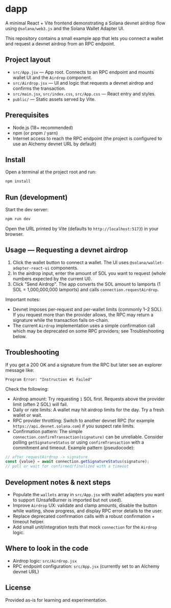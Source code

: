 
# dapp

A minimal React + Vite frontend demonstrating a Solana devnet airdrop flow using `@solana/web3.js` and the Solana Wallet Adapter UI.

This repository contains a small example app that lets you connect a wallet and request a devnet airdrop from an RPC endpoint.

## Project layout

- `src/App.jsx` — App root. Connects to an RPC endpoint and mounts wallet UI and the `Airdrop` component.
- `src/Airdrop.jsx` — UI and logic that requests a devnet airdrop and confirms the transaction.
- `src/main.jsx`, `src/index.css`, `src/App.css` — React entry and styles.
- `public/` — Static assets served by Vite.

## Prerequisites

- Node.js (18+ recommended)
- npm (or pnpm / yarn)
- Internet access to reach the RPC endpoint (the project is configured to use an Alchemy devnet URL by default)

## Install

Open a terminal at the project root and run:

```bash
npm install
```

## Run (development)

Start the dev server:

```bash
npm run dev
```

Open the URL printed by Vite (defaults to `http://localhost:5173`) in your browser.

## Usage — Requesting a devnet airdrop

1. Click the wallet button to connect a wallet. The UI uses `@solana/wallet-adapter-react-ui` components.
2. In the airdrop input, enter the amount of SOL you want to request (whole numbers expected by the current UI).
3. Click "Send Airdrop". The app converts the SOL amount to lamports (1 SOL = 1,000,000,000 lamports) and calls `connection.requestAirdrop`.

Important notes:
- Devnet imposes per-request and per-wallet limits (commonly 1–2 SOL). If you request more than the provider allows, the RPC may return a signature while the transaction fails on-chain.
- The current `Airdrop` implementation uses a simple confirmation call which may be deprecated on some RPC providers; see Troubleshooting below.

## Troubleshooting

If you get a 200 OK and a signature from the RPC but later see an explorer message like:

```
Program Error: "Instruction #1 Failed"
```

Check the following:

- Airdrop amount: Try requesting `1` SOL first. Requests above the provider limit (often 2 SOL) will fail.
- Daily or rate limits: A wallet may hit airdrop limits for the day. Try a fresh wallet or wait.
- RPC provider throttling: Switch to another devnet RPC (for example `https://api.devnet.solana.com`) if you suspect rate limits.
- Confirmation pattern: The simple `connection.confirmTransaction(signature)` can be unreliable. Consider polling `getSignatureStatus` or using `confirmTransaction` with a commitment and timeout. Example pattern (pseudocode):

```js
// after requestAirdrop -> signature
const {value} = await connection.getSignatureStatus(signature);
// poll or wait for confirmed/finalized with a timeout
```

## Development notes & next steps

- Populate the `wallets` array in `src/App.jsx` with wallet adapters you want to support (UnsafeBurner is imported but not used).
- Improve `Airdrop` UX: validate and clamp amounts, disable the button while waiting, show progress, and display RPC error details to the user.
- Replace deprecated confirmation calls with a robust confirmation + timeout helper.
- Add small unit/integration tests that mock `connection` for the `Airdrop` logic.

## Where to look in the code

- Airdrop logic: `src/Airdrop.jsx`
- RPC endpoint configuration: `src/App.jsx` (currently set to an Alchemy devnet URL)

## License

Provided as-is for learning and experimentation.
